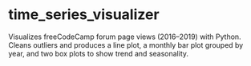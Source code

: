 # time_series_visualizer
Visualizes freeCodeCamp forum page views (2016–2019) with Python. Cleans outliers and produces a line plot, a monthly bar plot grouped by year, and two box plots to show trend and seasonality.
